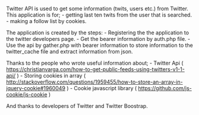 Twitter API is used to get some information (twits, users etc.) from Twitter.
This application is for;
    - getting last ten twits from the user that is searched.
    - making a follow list by cookies.

The application is created by the steps:
    - Registering the the application to the twitter developers page.
    - Get the bearer information by auth.php file.
    - Use the api by gather.php with bearer information to store information to the twitter_cache file and extract information from json.

Thanks to the people who wrote useful information about;
    - Twitter Api ( https://christianvarga.com/how-to-get-public-feeds-using-twitters-v1-1-api/ )
    - Storing cookies in array ( http://stackoverflow.com/questions/1959455/how-to-store-an-array-in-jquery-cookie#1960049 )
    - Cookie javascript library ( https://github.com/js-cookie/js-cookie )

And thanks to developers of Twitter and Twitter Boostrap.
